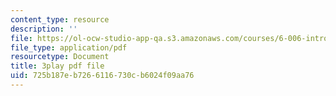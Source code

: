 ```yaml
---
content_type: resource
description: ''
file: https://ol-ocw-studio-app-qa.s3.amazonaws.com/courses/6-006-introduction-to-algorithms-fall-2011/725b187eb7266116730cb6024f09aa76_5JxShDZ_ylo.pdf
file_type: application/pdf
resourcetype: Document
title: 3play pdf file
uid: 725b187e-b726-6116-730c-b6024f09aa76
---
```

